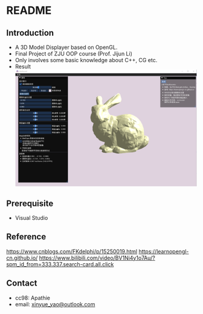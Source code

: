 # **README**
## Introduction
* A 3D Model Displayer based on OpenGL.
* Final Project of ZJU OOP course (Prof. Jijun Li)
* Only involves some basic knowledge about C++, CG etc.
* Result
![pic](GeoKurumi/res/pic.png)
## Prerequisite 
* Visual Studio
## Reference
https://www.cnblogs.com/FKdelphi/p/15250019.html
https://learnopengl-cn.github.io/
https://www.bilibili.com/video/BV1Ni4y1o7Au/?spm_id_from=333.337.search-card.all.click
## Contact
* cc98: Apathie
* email: xinyue_yao@outlook.com 
